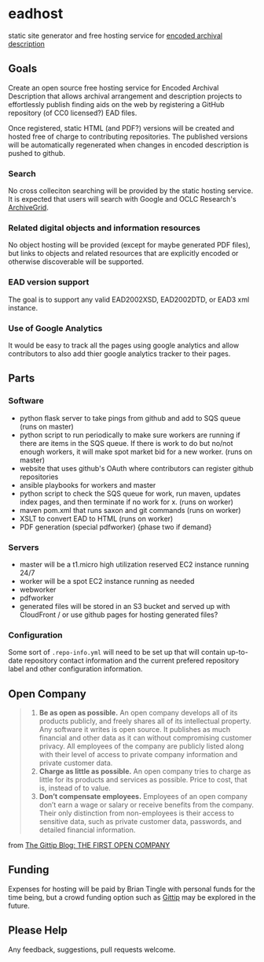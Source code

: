 eadhost
=======

static site generator and free hosting service for [encoded archival description](http://www.loc.gov/ead/)

Goals
-----

Create an open source free hosting service for Encoded Archival Description that allows archival arrangement 
and description projects to effortlessly publish finding aids on the web by registering a GitHub repository 
(of CC0 licensed?) EAD files.  

Once registered, static HTML (and PDF?) versions will be created and hosted free of charge to contributing repositories.
The published versions will be automatically regenerated when changes in encoded description is pushed to 
github.


### Search

No cross colleciton searching will be provided by the static hosting service.  It is expected that users
will search with Google and OCLC Research's [ArchiveGrid](http://beta.worldcat.org/archivegrid/). 

### Related digital objects and information resources
No object hosting will be provided (except for maybe generated PDF files), but links to objects and related resources
that are explicitly encoded or otherwise discoverable will be supported.

### EAD version support
The goal is to support any valid EAD2002XSD, EAD2002DTD, or EAD3 xml instance.

### Use of Google Analytics
It would be easy to track all the pages using google analytics and allow contributors to also add thier google analytics tracker to their pages.


Parts
-----

### Software
 * python flask server to take pings from github and add to SQS queue (runs on master)
 * python script to run periodically to make sure workers are running if there are items in the SQS queue. If there is work to do but no/not enough workers, it will make spot market bid for a new worker. (runs on master)
 * website that uses github's OAuth where contributors can register github repositories
 * ansible playbooks for workers and master
 * python script to check the SQS queue for work, run maven, updates index pages, and then terminate if no work for x. (runs on worker)
 * maven pom.xml that runs saxon and git commands (runs on worker)
 * XSLT to convert EAD to HTML (runs on worker)
 * PDF generation (special pdfworker) {phase two if demand}

### Servers
 * master will be a t1.micro high utilization reserved EC2 instance running 24/7
 * worker will be a spot EC2 instance running as needed
 * webworker
 * pdfworker
 * generated files will be stored in an S3 bucket and served up with CloudFront / or use github pages for hosting generated files?

### Configuration
Some sort of `.repo-info.yml` will need to be set up that will contain up-to-date repository contact information and 
the current prefered repository label and other configuration information.

Open Company
------------

> 1. **Be as open as possible.** An open company develops all of its products publicly, and freely shares all of its intellectual property. Any software it writes is open source. It publishes as much financial and other data as it can without compromising customer privacy. All employees of the company are publicly listed along with their level of access to private company information and private customer data.
> 2. **Charge as little as possible.** An open company tries to charge as little for its products and services as possible. Price to cost, that is, instead of to value.
> 3. **Don’t compensate employees.** Employees of an open company don’t earn a wage or salary or receive benefits from the company. Their only distinction from non-employees is their access to sensitive data, such as private customer data, passwords, and detailed financial information.

from [The Gittip Blog: THE FIRST OPEN COMPANY](http://blog.gittip.com/post/26350459746/the-first-open-company)

Funding
-------
Expenses for hosting will be paid by Brian Tingle with personal funds for the time being, but a crowd funding option 
such as [Gittip](https://www.gittip.com) may be explored in the future.


Please Help
-----------
Any feedback, suggestions, pull requests welcome.

